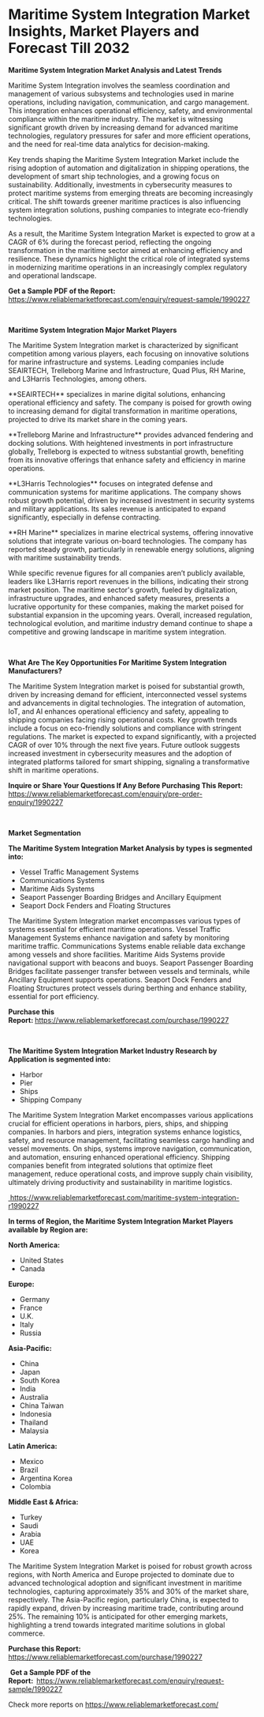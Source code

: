 <p><h1>Maritime System Integration Market Insights, Market Players and Forecast Till 2032</h1></p><p><strong>Maritime System Integration Market Analysis and Latest Trends</strong></p>
<p><p>Maritime System Integration involves the seamless coordination and management of various subsystems and technologies used in marine operations, including navigation, communication, and cargo management. This integration enhances operational efficiency, safety, and environmental compliance within the maritime industry. The market is witnessing significant growth driven by increasing demand for advanced maritime technologies, regulatory pressures for safer and more efficient operations, and the need for real-time data analytics for decision-making.</p><p>Key trends shaping the Maritime System Integration Market include the rising adoption of automation and digitalization in shipping operations, the development of smart ship technologies, and a growing focus on sustainability. Additionally, investments in cybersecurity measures to protect maritime systems from emerging threats are becoming increasingly critical. The shift towards greener maritime practices is also influencing system integration solutions, pushing companies to integrate eco-friendly technologies. </p><p>As a result, the Maritime System Integration Market is expected to grow at a CAGR of 6% during the forecast period, reflecting the ongoing transformation in the maritime sector aimed at enhancing efficiency and resilience. These dynamics highlight the critical role of integrated systems in modernizing maritime operations in an increasingly complex regulatory and operational landscape.</p></p>
<p><strong>Get a Sample PDF of the Report:&nbsp;</strong> <a href="https://www.reliablemarketforecast.com/enquiry/request-sample/1990227?utm_campaign=3050&utm_medium=2&utm_source=Github&utm_content=ia&utm_term=11032025&utm_id=maritime-system-integration">https://www.reliablemarketforecast.com/enquiry/request-sample/1990227</a></p>
<p>&nbsp;</p>
<p><strong>Maritime System Integration Major Market Players</strong></p>
<p><p>The Maritime System Integration market is characterized by significant competition among various players, each focusing on innovative solutions for marine infrastructure and systems. Leading companies include SEAIRTECH, Trelleborg Marine and Infrastructure, Quad Plus, RH Marine, and L3Harris Technologies, among others.</p><p>**SEAIRTECH** specializes in marine digital solutions, enhancing operational efficiency and safety. The company is poised for growth owing to increasing demand for digital transformation in maritime operations, projected to drive its market share in the coming years.</p><p>**Trelleborg Marine and Infrastructure** provides advanced fendering and docking solutions. With heightened investments in port infrastructure globally, Trelleborg is expected to witness substantial growth, benefiting from its innovative offerings that enhance safety and efficiency in marine operations.</p><p>**L3Harris Technologies** focuses on integrated defense and communication systems for maritime applications. The company shows robust growth potential, driven by increased investment in security systems and military applications. Its sales revenue is anticipated to expand significantly, especially in defense contracting.</p><p>**RH Marine** specializes in marine electrical systems, offering innovative solutions that integrate various on-board technologies. The company has reported steady growth, particularly in renewable energy solutions, aligning with maritime sustainability trends.</p><p>While specific revenue figures for all companies aren’t publicly available, leaders like L3Harris report revenues in the billions, indicating their strong market position. The maritime sector's growth, fueled by digitalization, infrastructure upgrades, and enhanced safety measures, presents a lucrative opportunity for these companies, making the market poised for substantial expansion in the upcoming years. Overall, increased regulation, technological evolution, and maritime industry demand continue to shape a competitive and growing landscape in maritime system integration.</p></p>
<p>&nbsp;</p>
<p><strong>What Are The Key Opportunities For Maritime System Integration Manufacturers?</strong></p>
<p><p>The Maritime System Integration market is poised for substantial growth, driven by increasing demand for efficient, interconnected vessel systems and advancements in digital technologies. The integration of automation, IoT, and AI enhances operational efficiency and safety, appealing to shipping companies facing rising operational costs. Key growth trends include a focus on eco-friendly solutions and compliance with stringent regulations. The market is expected to expand significantly, with a projected CAGR of over 10% through the next five years. Future outlook suggests increased investment in cybersecurity measures and the adoption of integrated platforms tailored for smart shipping, signaling a transformative shift in maritime operations.</p></p>
<p><strong>Inquire or Share Your Questions If Any Before Purchasing This Report:</strong> <a href="https://www.reliablemarketforecast.com/enquiry/pre-order-enquiry/1990227?utm_campaign=3050&utm_medium=2&utm_source=Github&utm_content=ia&utm_term=11032025&utm_id=maritime-system-integration">https://www.reliablemarketforecast.com/enquiry/pre-order-enquiry/1990227</a></p>
<p>&nbsp;</p>
<p><strong>Market Segmentation</strong></p>
<p><strong>The Maritime System Integration Market Analysis by types is segmented into:</strong></p>
<p><ul><li>Vessel Traffic Management Systems</li><li>Communications Systems</li><li>Maritime Aids Systems</li><li>Seaport Passenger Boarding Bridges and Ancillary Equipment</li><li>Seaport Dock Fenders and Floating Structures</li></ul></p>
<p><p>The Maritime System Integration market encompasses various types of systems essential for efficient maritime operations. Vessel Traffic Management Systems enhance navigation and safety by monitoring maritime traffic. Communications Systems enable reliable data exchange among vessels and shore facilities. Maritime Aids Systems provide navigational support with beacons and buoys. Seaport Passenger Boarding Bridges facilitate passenger transfer between vessels and terminals, while Ancillary Equipment supports operations. Seaport Dock Fenders and Floating Structures protect vessels during berthing and enhance stability, essential for port efficiency.</p></p>
<p><strong>Purchase this Report:&nbsp;</strong><a href="https://www.reliablemarketforecast.com/purchase/1990227?utm_campaign=3050&utm_medium=2&utm_source=Github&utm_content=ia&utm_term=11032025&utm_id=maritime-system-integration">https://www.reliablemarketforecast.com/purchase/1990227</a></p>
<p>&nbsp;</p>
<p><strong>The Maritime System Integration Market Industry Research by Application is segmented into:</strong></p>
<p><ul><li>Harbor</li><li>Pier</li><li>Ships</li><li>Shipping Company</li></ul></p>
<p><p>The Maritime System Integration Market encompasses various applications crucial for efficient operations in harbors, piers, ships, and shipping companies. In harbors and piers, integration systems enhance logistics, safety, and resource management, facilitating seamless cargo handling and vessel movements. On ships, systems improve navigation, communication, and automation, ensuring enhanced operational efficiency. Shipping companies benefit from integrated solutions that optimize fleet management, reduce operational costs, and improve supply chain visibility, ultimately driving productivity and sustainability in maritime logistics.</p></p>
<p><a href="https://www.reliablemarketforecast.com/maritime-system-integration-r1990227?utm_campaign=3050&utm_medium=2&utm_source=Github&utm_content=ia&utm_term=11032025&utm_id=maritime-system-integration">&nbsp;https://www.reliablemarketforecast.com/maritime-system-integration-r1990227</a></p>
<p><strong>In terms of Region, the Maritime System Integration Market Players available by Region are:</strong></p>
<p>
    <p> <strong> North America: </strong>
        <ul>
            <li>United States</li>
            <li>Canada</li>
        </ul>
        </p> 
    <p> <strong> Europe: </strong>
        <ul>
            <li>Germany</li>
            <li>France</li>
            <li>U.K.</li>
            <li>Italy</li>
            <li>Russia</li>
        </ul>
        </p> 
    <p> <strong> Asia-Pacific: </strong>
        <ul>
            <li>China</li>
            <li>Japan</li>
            <li>South Korea</li>
            <li>India</li>
            <li>Australia</li>
            <li>China Taiwan</li>
            <li>Indonesia</li>
            <li>Thailand</li>
            <li>Malaysia</li>
        </ul>
        </p> 
    <p> <strong> Latin America: </strong>
        <ul>
            <li>Mexico</li>
            <li>Brazil</li>
            <li>Argentina Korea</li>
            <li>Colombia</li>
        </ul>
        </p> 
    <p> <strong> Middle East & Africa: </strong>
        <ul>
            <li>Turkey</li>
            <li>Saudi</li>
            <li>Arabia</li>
            <li>UAE</li>
            <li>Korea</li>
        </ul>
    </p>
    </p>
<p><p>The Maritime System Integration Market is poised for robust growth across regions, with North America and Europe projected to dominate due to advanced technological adoption and significant investment in maritime technologies, capturing approximately 35% and 30% of the market share, respectively. The Asia-Pacific region, particularly China, is expected to rapidly expand, driven by increasing maritime trade, contributing around 25%. The remaining 10% is anticipated for other emerging markets, highlighting a trend towards integrated maritime solutions in global commerce.</p></p>
<p><strong>Purchase this Report: </strong><a href="https://www.reliablemarketforecast.com/purchase/1990227?utm_campaign=3050&utm_medium=2&utm_source=Github&utm_content=ia&utm_term=11032025&utm_id=maritime-system-integration">https://www.reliablemarketforecast.com/purchase/1990227</a></p>
<p>&nbsp;<strong>Get a Sample PDF of the Report:&nbsp;&nbsp;</strong><a href="https://www.reliablemarketforecast.com/enquiry/request-sample/1990227?utm_campaign=3050&utm_medium=2&utm_source=Github&utm_content=ia&utm_term=11032025&utm_id=maritime-system-integration">https://www.reliablemarketforecast.com/enquiry/request-sample/1990227</a></p>
<p><strong></strong></p>
<p>Check more reports on <a href="https://www.reliablemarketforecast.com/?utm_campaign=3050&utm_medium=2&utm_source=Github&utm_content=ia&utm_term=11032025&utm_id=maritime-system-integration">https://www.reliablemarketforecast.com/</a></p>